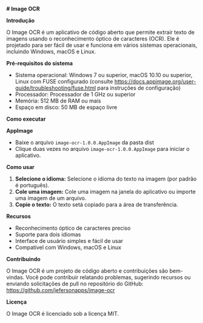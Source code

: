 **# Image OCR**

**Introdução**

O Image OCR é um aplicativo de código aberto que permite extrair texto de imagens usando o reconhecimento óptico de caracteres (OCR). Ele é projetado para ser fácil de usar e funciona em vários sistemas operacionais, incluindo Windows, macOS e Linux.

**Pré-requisitos do sistema**

- Sistema operacional: Windows 7 ou superior, macOS 10.10 ou superior, Linux com FUSE configurado (consulte https://docs.appimage.org/user-guide/troubleshooting/fuse.html para instruções de configuração)
- Processador: Processador de 1 GHz ou superior
- Memória: 512 MB de RAM ou mais
- Espaço em disco: 50 MB de espaço livre

**Como executar**

**AppImage**

- Baixe o arquivo `image-ocr-1.0.0.AppImage` da pasta dist
- Clique duas vezes no arquivo `image-ocr-1.0.0.AppImage` para iniciar o aplicativo.

**Como usar**

1. **Selecione o idioma:** Selecione o idioma do texto na imagem (por padrão é português).
2. **Cole uma imagem:** Cole uma imagem na janela do aplicativo ou importe uma imagem de um arquivo.
3. **Copie o texto:** O texto setá copiado para a área de transferência.

**Recursos**

- Reconhecimento óptico de caracteres preciso
- Suporte para dois idiomas
- Interface de usuário simples e fácil de usar
- Compatível com Windows, macOS e Linux

**Contribuindo**

O Image OCR é um projeto de código aberto e contribuições são bem-vindas. Você pode contribuir relatando problemas, sugerindo recursos ou enviando solicitações de pull no repositório do GitHub: https://github.com/jefersonapps/image-ocr

**Licença**

O Image OCR é licenciado sob a licença MIT.
